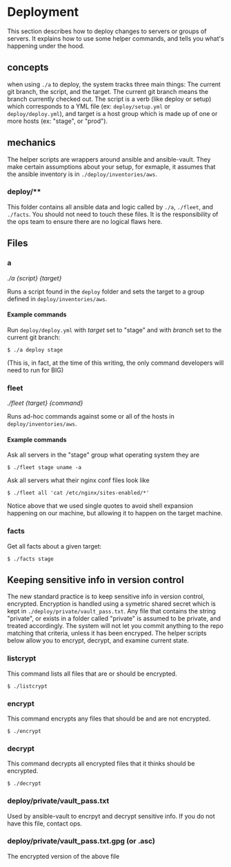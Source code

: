 # Deployment

This section describes how to deploy changes to servers or groups of servers. It explains how to use some helper commands, and tells you what's happening under the hood.

## concepts

when using `./a` to deploy, the system tracks three main things: The current git branch, the script, and the target. The current git branch means the branch currently checked out. The script is a verb (like deploy or setup) which corresponds to a YML file (ex: `deploy/setup.yml` or `deploy/deploy.yml`), and target is a host group which is made up of one or more hosts (ex: "stage", or "prod").

## mechanics

The helper scripts are wrappers around ansible and ansible-vault. They make certain assumptions about your setup, for exmaple, it assumes that the ansible inventory is in `./deploy/inventories/aws`. 

### deploy/**

This folder contains all ansible data and logic called by `./a`, `./fleet`, and `./facts`. You should not need to touch these files. It is the responsibility of the ops team to ensure there are no logical flaws here.

## Files

### a

*./a {script} {target}*

Runs a script found in the `deploy` folder and sets the target to a group defined in `deploy/inventories/aws`.

#### Example commands

Run `deploy/deploy.yml` with *target* set to "stage" and with *branch* set to the current git branch: 

```
$ ./a deploy stage
```

(This is, in fact, at the time of this writing, the only command developers will need to run for BIG)

### fleet

*./fleet {target} {command}*

Runs ad-hoc commands against some or all of the hosts in `deploy/inventories/aws`.

#### Example commands

Ask all servers in the "stage" group what operating system they are

```
$ ./fleet stage uname -a
```

Ask all servers what their nginx conf files look like
```
$ ./fleet all 'cat /etc/nginx/sites-enabled/*'
```

Notice above that we used single quotes to avoid shell expansion happening on our machine, but allowing it to happen on the target machine.

### facts

Get all facts about a given target:

```
$ ./facts stage
```

## Keeping sensitive info in version control

The new standard practice is to keep sensitive info in version control, encrypted. Encryption is handled using a symetric shared secret which is kept in `./deploy/private/vault_pass.txt`. Any file that contains the string "private", or exists in a folder called "private" is assumed to be private, and treated accordingly. The system will not let you commit anything to the repo matching that criteria, unless it has been encryped. The helper scripts below allow you to encrypt, decrypt, and examine current state.

### listcrypt

This command lists all files that are or should be encrypted.

```
$ ./listcrypt
```

### encrypt

This command encrypts any files that should be and are not encrypted.
```
$ ./encrypt
```

### decrypt

This command decrypts all encrypted files that it thinks should be encrypted.
```
$ ./decrypt
```

### deploy/private/vault_pass.txt
Used by ansible-vault to encrpyt and decrypt sensitive info. If you do not have this file, contact ops. 

### deploy/private/vault_pass.txt.gpg (or .asc)
The encrypted version of the above file


